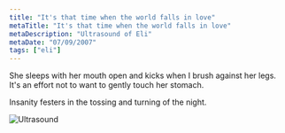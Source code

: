 ```yaml
---
title: "It's that time when the world falls in love"
metaTitle: "It's that time when the world falls in love"
metaDescription: "Ultrasound of Eli"
metaDate: "07/09/2007"
tags: ["eli"]
---
```


She sleeps with her mouth open and kicks when I brush against her legs. It's an effort not to want to gently touch her stomach.

Insanity festers in the tossing and turning of the night.

![Ultrasound](https://lh3.googleusercontent.com/pw/ACtC-3d9UkSEMvDuMWa8BLA5Xor2alUIZ7BT4XLtWl8l-QASCusHaCRR2PoYPubjQnVFEL04IJsV8bP528wBXzLEZfFGRPRCsSKfQACcoHYv6aa2C6fiV7XWMKLWa17w6CcG5TFjF6V1XgIfQpoenBHiSPvc7w=w360-h277-no?authuser=0)
